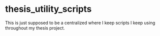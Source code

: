 # thesis_utility_scripts

This is just supposed to be a centralized where I keep scripts I keep using
throughout my thesis project.
